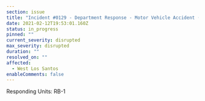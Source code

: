 ```yaml
---
section: issue
title: "Incident #0129 - Department Response - Motor Vehicle Accident (Multiple Down)"
date: 2021-02-12T19:53:01.160Z
status: in_progress
pinned: ""
current_severity: disrupted
max_severity: disrupted
duration: ""
resolved_on: ""
affected:
  - West Los Santos
enableComments: false
---
```

Responding Units: RB-1